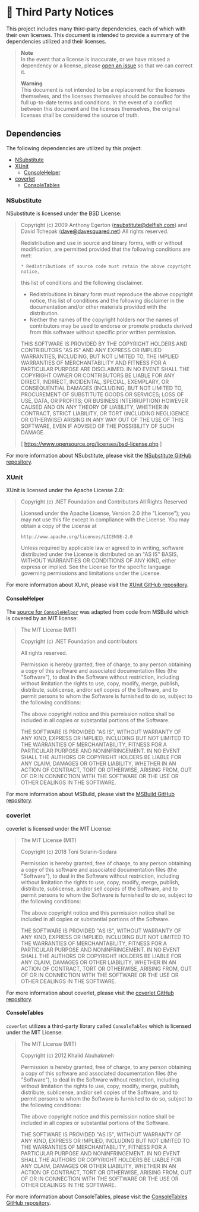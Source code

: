 # 📑 Third Party Notices

This project includes many third-party dependencies, each of which with their own licenses. This document is intended to provide a summary of the dependencies utilized and their licenses.

> **Note**  
> In the event that a license is inaccurate, or we have missed a dependency or a license, please [open an issue](https://github.com/tacosontitan/Weatherstack/issues/new?assignees=&labels=needs+categorization%2Cunder+review&projects=&template=other_request.yml) so that we can correct it.
>
> **Warning**  
> This document is not intended to be a replacement for the licenses themselves, and the licenses themselves should be consulted for the full up-to-date terms and conditions. In the event of a conflict between this document and the licenses themselves, the original licenses shall be considered the source of truth.

## Dependencies

The following dependencies are utilized by this project:

- [NSubstitute](#nsubstitute)
- [XUnit](#xunit)
  - [ConsoleHelper](#consolehelper)
- [coverlet](#coverlet)
  - [ConsoleTables](#consoletables)

### NSubstitute

NSubstitute is licensed under the BSD License:

> Copyright (c) 2009 Anthony Egerton (<nsubstitute@delfish.com>) and David Tchepak (<dave@davesquared.net>)
> All rights reserved.
>
> Redistribution and use in source and binary forms, with or without modification,
> are permitted provided that the following conditions are met:
> 
>     * Redistributions of source code must retain the above copyright notice,
> this list of conditions and the following disclaimer.
> * Redistributions in binary form must reproduce the above copyright notice,
> this list of conditions and the following disclaimer in the documentation
> and/or other materials provided with the distribution.
> * Neither the names of the copyright holders nor the names of 
> contributors may be used to endorse or promote products derived from this
> software without specific prior written permission.
>
> THIS SOFTWARE IS PROVIDED BY THE COPYRIGHT HOLDERS AND CONTRIBUTORS "AS IS" AND
> ANY EXPRESS OR IMPLIED WARRANTIES, INCLUDING, BUT NOT LIMITED TO, THE IMPLIED
> WARRANTIES OF MERCHANTABILITY AND FITNESS FOR A PARTICULAR PURPOSE ARE
> DISCLAIMED. IN NO EVENT SHALL THE COPYRIGHT OWNER OR CONTRIBUTORS BE LIABLE
> FOR ANY DIRECT, INDIRECT, INCIDENTAL, SPECIAL, EXEMPLARY, OR CONSEQUENTIAL
> DAMAGES (INCLUDING, BUT NOT LIMITED TO, PROCUREMENT OF SUBSTITUTE GOODS OR
> SERVICES; LOSS OF USE, DATA, OR PROFITS; OR BUSINESS INTERRUPTION) HOWEVER
> CAUSED AND ON ANY THEORY OF LIABILITY, WHETHER IN CONTRACT, STRICT LIABILITY,
> OR TORT (INCLUDING NEGLIGENCE OR OTHERWISE) ARISING IN ANY WAY OUT OF THE USE OF
> THIS SOFTWARE, EVEN IF ADVISED OF THE POSSIBILITY OF SUCH DAMAGE.
>
> [ https://www.opensource.org/licenses/bsd-license.php ]

For more information about NSubstitute, please visit the [NSubstitute GitHub repository](https://github.com/nsubstitute/NSubstitute).

### XUnit

XUnit is licensed under the Apache License 2.0:

> Copyright (c) .NET Foundation and Contributors
> All Rights Reserved
>
> Licensed under the Apache License, Version 2.0 (the "License");
> you may not use this file except in compliance with the License.
> You may obtain a copy of the License at
>
>     http://www.apache.org/licenses/LICENSE-2.0
>
> Unless required by applicable law or agreed to in writing, software
> distributed under the License is distributed on an "AS IS" BASIS,
> WITHOUT WARRANTIES OR CONDITIONS OF ANY KIND, either express or implied.
> See the License for the specific language governing permissions and
> limitations under the License.

For more information about XUnit, please visit the [XUnit GitHub repository](https://github.com/xunit/xunit).

#### ConsoleHelper

The [source for `ConsoleHelper`](https://github.com/xunit/xunit/blob/main/src/xunit.v3.runner.common/Utility/ConsoleHelper.cs) was adapted from code from MSBuild which is covered by an MIT license:

> The MIT License (MIT)
>
> Copyright (c) .NET Foundation and contributors
>
> All rights reserved.
>
> Permission is hereby granted, free of charge, to any person obtaining a copy
> of this software and associated documentation files (the "Software"), to deal
> in the Software without restriction, including without limitation the rights
> to use, copy, modify, merge, publish, distribute, sublicense, and/or sell
> copies of the Software, and to permit persons to whom the Software is
> furnished to do so, subject to the following conditions:
>
> The above copyright notice and this permission notice shall be included in all
> copies or substantial portions of the Software.
>
> THE SOFTWARE IS PROVIDED "AS IS", WITHOUT WARRANTY OF ANY KIND, EXPRESS OR
> IMPLIED, INCLUDING BUT NOT LIMITED TO THE WARRANTIES OF MERCHANTABILITY,
> FITNESS FOR A PARTICULAR PURPOSE AND NONINFRINGEMENT. IN NO EVENT SHALL THE
> AUTHORS OR COPYRIGHT HOLDERS BE LIABLE FOR ANY CLAIM, DAMAGES OR OTHER
> LIABILITY, WHETHER IN AN ACTION OF CONTRACT, TORT OR OTHERWISE, ARISING FROM,
> OUT OF OR IN CONNECTION WITH THE SOFTWARE OR THE USE OR OTHER DEALINGS IN THE
> SOFTWARE.

For more information about MSBuild, please visit the [MSBuild GitHub repository](https://github.com/dotnet/msbuild).

### coverlet

coverlet is licensed under the MIT License:

> The MIT License (MIT)
>
> Copyright (c) 2018 Toni Solarin-Sodara
>
> Permission is hereby granted, free of charge, to any person obtaining a copy
> of this software and associated documentation files (the "Software"), to deal
> in the Software without restriction, including without limitation the rights
> to use, copy, modify, merge, publish, distribute, sublicense, and/or sell
> copies of the Software, and to permit persons to whom the Software is
> furnished to do so, subject to the following conditions:
>
> The above copyright notice and this permission notice shall be included in all
> copies or substantial portions of the Software.
>
> THE SOFTWARE IS PROVIDED "AS IS", WITHOUT WARRANTY OF ANY KIND, EXPRESS OR
> IMPLIED, INCLUDING BUT NOT LIMITED TO THE WARRANTIES OF MERCHANTABILITY,
> FITNESS FOR A PARTICULAR PURPOSE AND NONINFRINGEMENT. IN NO EVENT SHALL THE
> AUTHORS OR COPYRIGHT HOLDERS BE LIABLE FOR ANY CLAIM, DAMAGES OR OTHER
> LIABILITY, WHETHER IN AN ACTION OF CONTRACT, TORT OR OTHERWISE, ARISING FROM,
> OUT OF OR IN CONNECTION WITH THE SOFTWARE OR THE USE OR OTHER DEALINGS IN THE
> SOFTWARE.

For more information about coverlet, please visit the [coverlet GitHub repository](https://github.com/coverlet-coverage/coverlet).

#### ConsoleTables

`coverlet` utilizes a third-party library called `ConsoleTables` which is licensed under the MIT License:

> The MIT License (MIT)
>
> Copyright (c) 2012 Khalid Abuhakmeh
>
> Permission is hereby granted, free of charge, to any person obtaining a copy
> of this software and associated documentation files (the "Software"), to deal
> in the Software without restriction, including without limitation the rights
> to use, copy, modify, merge, publish, distribute, sublicense, and/or sell
> copies of the Software, and to permit persons to whom the Software is
> furnished to do so, subject to the following conditions:
>
> The above copyright notice and this permission notice shall be included in all
> copies or substantial portions of the Software.
>
> THE SOFTWARE IS PROVIDED "AS IS", WITHOUT WARRANTY OF ANY KIND, EXPRESS OR
> IMPLIED, INCLUDING BUT NOT LIMITED TO THE WARRANTIES OF MERCHANTABILITY,
> FITNESS FOR A PARTICULAR PURPOSE AND NONINFRINGEMENT. IN NO EVENT SHALL THE
> AUTHORS OR COPYRIGHT HOLDERS BE LIABLE FOR ANY CLAIM, DAMAGES OR OTHER
> LIABILITY, WHETHER IN AN ACTION OF CONTRACT, TORT OR OTHERWISE, ARISING FROM,
> OUT OF OR IN CONNECTION WITH THE SOFTWARE OR THE USE OR OTHER DEALINGS IN THE
> SOFTWARE.

For more information about ConsoleTables, please visit the [ConsoleTables GitHub repository](https://github.com/khalidabuhakmeh/ConsoleTables).
